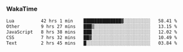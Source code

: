 ### WakaTime

<!--START_SECTION:waka-->

```txt
Lua          42 hrs 1 min    ██████████████▓░░░░░░░░░░   58.41 %
Other        9 hrs 27 mins   ███▒░░░░░░░░░░░░░░░░░░░░░   13.15 %
JavaScript   8 hrs 38 mins   ███░░░░░░░░░░░░░░░░░░░░░░   12.02 %
CSS          7 hrs 32 mins   ██▓░░░░░░░░░░░░░░░░░░░░░░   10.49 %
Text         2 hrs 45 mins   █░░░░░░░░░░░░░░░░░░░░░░░░   03.84 %
```

<!--END_SECTION:waka-->
